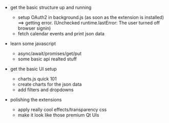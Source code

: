 + get the basic structure up and running
  + setup OAuth2 in background.js (as soon as the extension is installed)
    ==> getting error. (Unchecked runtime.lastError: The user turned off browser signin)
  + fetch calendar events and print json data

+ learn some javascript
  + async/await/promises/get/put
  + some basic api realted stuff

+ get the basic UI setup
  + charts.js quick 101
  + create charts for the json data
  + add filters and dropdowns

+ polishing the extensions
  + apply really cool effects/transparency css
  + make it look like those premium Qt UIs

